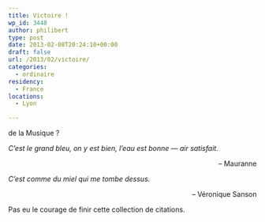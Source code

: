 ```yaml
---
title: Victoire !
wp_id: 3448
author: philibert
type: post
date: 2013-02-08T20:24:10+00:00
draft: false
url: /2013/02/victoire/
categories:
  - ordinaire
residency:
  - France
locations:
  - Lyon

---
```

<p style="text-align: left;">
  de la Musique ?
</p>

<p style="text-align: left;">
  <em>C&rsquo;est le grand bleu, on y est bien, l&rsquo;eau est bonne — air satisfait.</em>
</p>

<p style="text-align: right;">
  &#8211; Mauranne
</p>

<p style="text-align: left;">
  <em>C&rsquo;est comme du miel qui me tombe dessus.</em>
</p>

<p style="text-align: right;">
  &#8211; Véronique Sanson
</p>

Pas eu le courage de finir cette collection de citations.